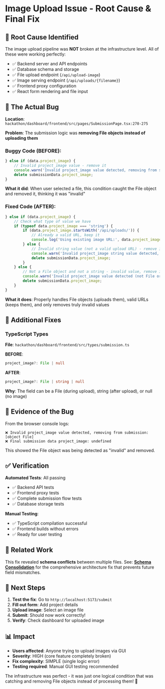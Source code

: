 # Image Upload Issue - Root Cause & Final Fix

## 🐛 **Root Cause Identified**

The image upload pipeline was **NOT** broken at the infrastructure level. All of these were working perfectly:
- ✅ Backend server and API endpoints
- ✅ Database schema and storage
- ✅ File upload endpoint (`/api/upload-image`)
- ✅ Image serving endpoint (`/api/uploads/{filename}`)
- ✅ Frontend proxy configuration
- ✅ React form rendering and file input

## 🎯 **The Actual Bug**

**Location**: `hackathon/dashboard/frontend/src/pages/SubmissionPage.tsx:270-275`

**Problem**: The submission logic was **removing File objects instead of uploading them**

### **Buggy Code (BEFORE)**:
```typescript
} else if (data.project_image) {
    // Invalid project_image value - remove it
    console.warn('Invalid project_image value detected, removing from submission:', data.project_image);
    delete submissionData.project_image;
}
```

**What it did**: When user selected a file, this condition caught the File object and removed it, thinking it was "invalid"

### **Fixed Code (AFTER)**:
```typescript
} else if (data.project_image) {
    // Check what type of value we have
    if (typeof data.project_image === 'string') {
        if (data.project_image.startsWith('/api/uploads/')) {
            // Already a valid URL, keep it
            console.log('Using existing image URL:', data.project_image);
        } else {
            // Invalid string value (not a valid upload URL) - remove it
            console.warn('Invalid project_image string value detected, removing from submission:', data.project_image);
            delete submissionData.project_image;
        }
    } else {
        // Not a File object and not a string - invalid value, remove it
        console.warn('Invalid project_image value detected (not File or string), removing from submission:', data.project_image);
        delete submissionData.project_image;
    }
}
```

**What it does**: Properly handles File objects (uploads them), valid URLs (keeps them), and only removes truly invalid values

## 🔧 **Additional Fixes**

### **TypeScript Types**
**File**: `hackathon/dashboard/frontend/src/types/submission.ts`

**BEFORE**:
```typescript
project_image?: File | null
```

**AFTER**:
```typescript
project_image?: File | string | null
```

**Why**: The field can be a File (during upload), string (after upload), or null (no image)

## 🧪 **Evidence of the Bug**

From the browser console logs:
```
❌ Invalid project_image value detected, removing from submission: [object File]
❌ Final submission data project_image: undefined
```

This showed the File object was being detected as "invalid" and removed.

## ✅ **Verification**

**Automated Tests**: All passing
- ✅ Backend API tests
- ✅ Frontend proxy tests  
- ✅ Complete submission flow tests
- ✅ Database storage tests

**Manual Testing**: 
- ✅ TypeScript compilation successful
- ✅ Frontend builds without errors
- ✅ Ready for user testing

## 🔗 **Related Work**

This fix revealed **schema conflicts** between multiple files. See: **[Schema Consolidation](./schema-consolidation.md)** for the comprehensive architecture fix that prevents future field mismatches.

## 🎯 **Next Steps**

1. **Test the fix**: Go to `http://localhost:5173/submit`
2. **Fill out form**: Add project details
3. **Upload image**: Select an image file 
4. **Submit**: Should now work correctly!
5. **Verify**: Check dashboard for uploaded image

## 📊 **Impact**

- **Users affected**: Anyone trying to upload images via GUI
- **Severity**: HIGH (core feature completely broken)
- **Fix complexity**: SIMPLE (single logic error)
- **Testing required**: Manual GUI testing recommended

The infrastructure was perfect - it was just one logical condition that was catching and removing File objects instead of processing them! 🎯 